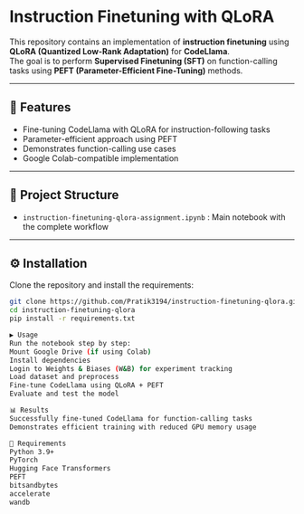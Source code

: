 # Instruction Finetuning with QLoRA

This repository contains an implementation of **instruction finetuning** using **QLoRA (Quantized Low-Rank Adaptation)** for **CodeLlama**.  
The goal is to perform **Supervised Finetuning (SFT)** on function-calling tasks using **PEFT (Parameter-Efficient Fine-Tuning)** methods.

---

## 🚀 Features
- Fine-tuning CodeLlama with QLoRA for instruction-following tasks  
- Parameter-efficient approach using PEFT  
- Demonstrates function-calling use cases  
- Google Colab-compatible implementation  

---

## 📂 Project Structure
- `instruction-finetuning-qlora-assignment.ipynb` : Main notebook with the complete workflow  

---

## ⚙️ Installation
Clone the repository and install the requirements:

```bash
git clone https://github.com/Pratik3194/instruction-finetuning-qlora.git
cd instruction-finetuning-qlora
pip install -r requirements.txt

▶️ Usage
Run the notebook step by step:
Mount Google Drive (if using Colab)
Install dependencies
Login to Weights & Biases (W&B) for experiment tracking
Load dataset and preprocess
Fine-tune CodeLlama using QLoRA + PEFT
Evaluate and test the model

📊 Results
Successfully fine-tuned CodeLlama for function-calling tasks
Demonstrates efficient training with reduced GPU memory usage

📌 Requirements
Python 3.9+
PyTorch
Hugging Face Transformers
PEFT
bitsandbytes
accelerate
wandb
